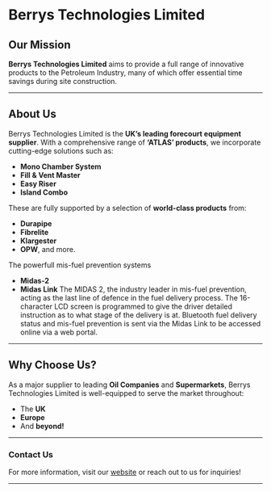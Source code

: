# Berrys Technologies Limited

## Our Mission
**Berrys Technologies Limited** aims to provide a full range of innovative products to the Petroleum Industry, many of which offer essential time savings during site construction.

---

## About Us
Berrys Technologies Limited is the **UK’s leading forecourt equipment supplier**. With a comprehensive range of **‘ATLAS’ products**, we incorporate cutting-edge solutions such as:
- **Mono Chamber System**
- **Fill & Vent Master**
- **Easy Riser**
- **Island Combo**

These are fully supported by a selection of **world-class products** from:
- **Durapipe**
- **Fibrelite**
- **Klargester**
- **OPW**, and more.

The powerfull mis-fuel prevention systems
- **Midas-2**
- **Midas Link**
The MIDAS 2, the industry leader in mis-fuel prevention, acting as the last line of defence in the fuel delivery process.
The 16-character LCD screen is programmed to give the driver detailed instruction as to what stage of the delivery is at.
Bluetooth fuel delivery status and mis-fuel prevention is sent via the Midas Link to be accessed online via a web portal.

---

## Why Choose Us?
As a major supplier to leading **Oil Companies** and **Supermarkets**, Berrys Technologies Limited is well-equipped to serve the market throughout:
- The **UK**
- **Europe**
- And **beyond!**

---

### Contact Us
For more information, visit our [website](https://www.berrys-technologies.com) or reach out to us for inquiries!

---
